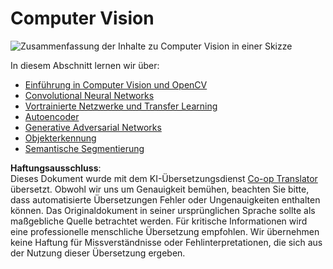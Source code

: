 <!--
CO_OP_TRANSLATOR_METADATA:
{
  "original_hash": "58a52f000089c1d8906a4daa4ab1169b",
  "translation_date": "2025-08-24T09:33:41+00:00",
  "source_file": "lessons/4-ComputerVision/README.md",
  "language_code": "de"
}
-->
# Computer Vision

![Zusammenfassung der Inhalte zu Computer Vision in einer Skizze](../../../../lessons/sketchnotes/ai-computervision.png)

In diesem Abschnitt lernen wir über:

* [Einführung in Computer Vision und OpenCV](06-IntroCV/README.md)
* [Convolutional Neural Networks](07-ConvNets/README.md)
* [Vortrainierte Netzwerke und Transfer Learning](08-TransferLearning/README.md) 
* [Autoencoder](09-Autoencoders/README.md)
* [Generative Adversarial Networks](10-GANs/README.md)
* [Objekterkennung](11-ObjectDetection/README.md)
* [Semantische Segmentierung](12-Segmentation/README.md)

**Haftungsausschluss**:  
Dieses Dokument wurde mit dem KI-Übersetzungsdienst [Co-op Translator](https://github.com/Azure/co-op-translator) übersetzt. Obwohl wir uns um Genauigkeit bemühen, beachten Sie bitte, dass automatisierte Übersetzungen Fehler oder Ungenauigkeiten enthalten können. Das Originaldokument in seiner ursprünglichen Sprache sollte als maßgebliche Quelle betrachtet werden. Für kritische Informationen wird eine professionelle menschliche Übersetzung empfohlen. Wir übernehmen keine Haftung für Missverständnisse oder Fehlinterpretationen, die sich aus der Nutzung dieser Übersetzung ergeben.